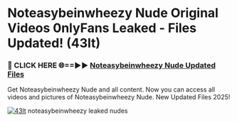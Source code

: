 # Noteasybeinwheezy Nude Original Videos 0nlyFans Leaked - Files Updated! (43lt)

<h3>🔴 CLICK HERE 🌐==►► <a href="https://tinyurl.com/5h6xmrr3" rel="nofollow">Noteasybeinwheezy Nude Updated Files</a></h3>

Get Noteasybeinwheezy Nude and all content. Now you can access all videos and pictures of Noteasybeinwheezy Nude. New Updated Files 2025!

[![43lt](https://i.imgur.com/KVD873Z.gif)](https://tinyurl.com/5h6xmrr3)
noteasybeinwheezy leaked nudes